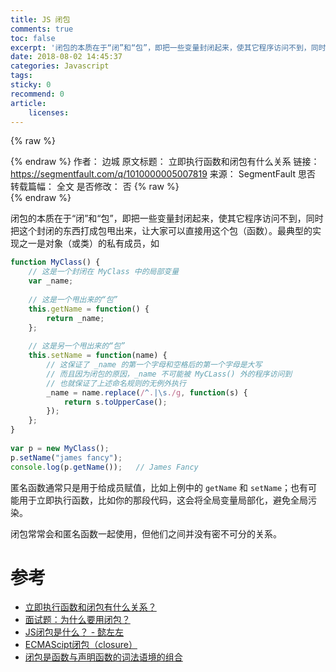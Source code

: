 ```yaml
---
title: JS 闭包
comments: true
toc: false
excerpt: '闭包的本质在于“闭”和“包”，即把一些变量封闭起来，使其它程序访问不到，同时把这个封闭的东西打成包甩出来，让大家可以直接用这个包（函数）。'
date: 2018-08-02 14:45:37
categories: Javascript
tags:
sticky: 0
recommend: 0
article:
    licenses:
---
```

{% raw %}<article class="message is-link"><div class="message-body">{% endraw %}
作者： 边城
原文标题： 立即执行函数和闭包有什么关系
链接： https://segmentfault.com/q/1010000005007819
来源： SegmentFault 思否
转载篇幅： 全文
是否修改： 否
{% raw %}</div></article>{% endraw %}

闭包的本质在于“闭”和“包”，即把一些变量封闭起来，使其它程序访问不到，同时把这个封闭的东西打成包甩出来，让大家可以直接用这个包（函数）。最典型的实现之一是对象（或类）的私有成员，如

``` JavaScript
function MyClass() {
    // 这是一个封闭在 MyClass 中的局部变量
    var _name;
    
    // 这是一个甩出来的“包”
    this.getName = function() {
        return _name;
    };
    
    // 这是另一个甩出来的“包”
    this.setName = function(name) {
        // 这保证了 _name 的第一个字母和空格后的第一个字母是大写
        // 而且因为闭包的原因，_name 不可能被 MyCLass() 外的程序访问到
        // 也就保证了上述命名规则的无例外执行
        _name = name.replace(/^.|\s./g, function(s) {
            return s.toUpperCase();
        });
    };
}
 
var p = new MyClass();
p.setName("james fancy");
console.log(p.getName());   // James Fancy
```

匿名函数通常只是用于给成员赋值，比如上例中的 `getName` 和 `setName`；也有可能用于立即执行函数，比如你的那段代码，这会将全局变量局部化，避免全局污染。

闭包常常会和匿名函数一起使用，但他们之间并没有密不可分的关系。

# 参考

- [立即执行函数和闭包有什么关系？](https://segmentfault.com/q/1010000005007819)
- [面试题：为什么要用闭包？](https://segmentfault.com/q/1010000007578832?_ea=1390620)
- [JS闭包是什么？ - 懿左左](https://blog.csdn.net/weixin_39194176/article/details/80909666)
- [ECMAScipt闭包（closure）](http://www.w3school.com.cn/js/pro_js_functions_closures.asp)
- [闭包是函数与声明函数的词法语境的组合](https://developer.mozilla.org/zh-CN/docs/Web/JavaScript/Closures)